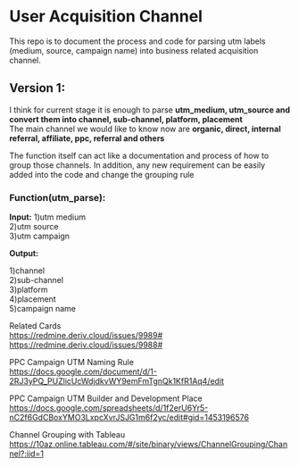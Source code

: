 # User Acquisition Channel
This repo is to document the process and code for parsing utm labels (medium, source, campaign name) into business related acquisition channel.

## Version 1:  
I think for current stage it is enough to parse __utm_medium, utm_source and convert them into channel, sub-channel, platform, placement__  
The main channel we would like to know now are __organic, direct, internal referral, affiliate, ppc, referral and others__

The function itself can act like a documentation and process of how to group those channels. In addition, any new requirement can be easily added into the code and change the grouping rule

### Function(utm_parse):
__Input:__
1)utm medium  
2)utm source  
3)utm campaign  

__Output:__

1)channel  
2)sub-channel  
3)platform  
4)placement  
5)campaign name  

Related Cards  
https://redmine.deriv.cloud/issues/9989#
https://redmine.deriv.cloud/issues/9988#

PPC Campaign UTM Naming Rule  
https://docs.google.com/document/d/1-2RJ3yPQ_PUZlicUcWdjdkvWY9emFmTgnQk1KfR1Aq4/edit

PPC Campaign UTM Builder and Development Place    
https://docs.google.com/spreadsheets/d/1f2erU6Yr5-nC2f6GdCBoxYMO3LxpcXvrJSJG1m6f2yc/edit#gid=1453196576

Channel Grouping with Tableau  
https://10az.online.tableau.com/#/site/binary/views/ChannelGrouping/Channel?:iid=1
